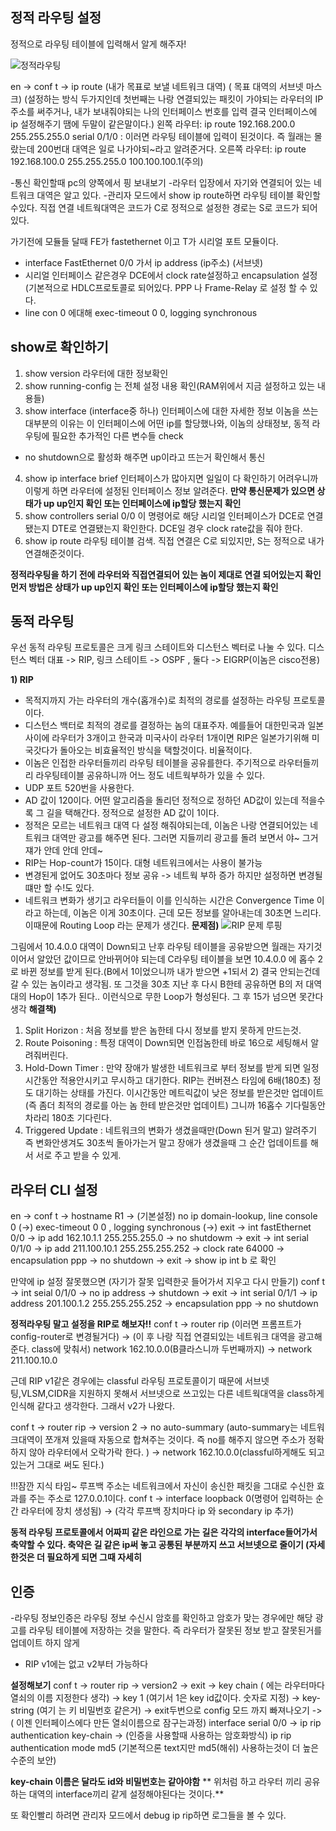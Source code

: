 ## 정적 라우팅 설정

정적으로 라우팅 테이블에 입력해서 알게 해주자!


![정적라우팅](https://user-images.githubusercontent.com/67897827/156558979-3b8abce2-4386-42e5-b8d5-927b239a50a3.PNG)

en -> conf t -> ip route (내가 목표로 보낼 네트워크 대역) ( 목표 대역의 서브넷 마스크) (설정하는 방식 두가지인데 첫번째는 나랑 연결되있는 패킷이 가야되는 라우터의 IP주소를 써주거나, 내가 보내줘야되는 나의 인터페이스 번호를 입력 결국 인터페이스에 ip 설정해주기 땜에 두말이 같은말이다.) 
왼쪽 라우터: ip route 192.168.200.0 255.255.255.0 serial 0/1/0 : 이러면 라우팅 테이블에 입력이 된것이다. 즉
월래는 몰랐는데 200번대 대역은 일로 나가야되~라고 알려준거다.
오른쪽 라우터: ip route 192.168.100.0 255.255.255.0 100.100.100.1(주의)

-통신 확인할때 pc의 양쪽에서 핑 보내보기 
-라우터 입장에서 자기와 연결되어 있는 네트워크 대역은 알고 있다.
-관리자 모드에서 show ip route하면 라우팅 테이블 확인할수있다. 직접 연결 네트웍대역은 코드가 C로 정적으로 설정한 경로는 S로 코드가 되어있다.

가기전에 모듈들 달때 FE가 fastethernet 이고 T가 시리얼 포트 모듈이다.
- interface FastEthernet 0/0 가서 ip address (ip주소) (서브넷)
- 시리얼 인터페이스 같은경우 DCE에서 clock rate설정하고 encapsulation 설정(기본적으로 HDLC프로토콜로 되어있다. PPP 나 Frame-Relay 로 설정 할 수 있다.
- line con 0 에대해 exec-timeout 0 0, logging synchronous

## show로 확인하기

1) show version
라우터에 대한 정보확인
2) show running-config
는 전체 설정 내용 확인(RAM위에서 지금 설정하고 있는 내용들)
3) show interface (interface중 하나)
인터페이스에 대한 자세한 정보
이놈을 쓰는 대부분의 이유는 이 인터페이스에 어떤 ip를 할당했나와, 이놈의 상태정보, 동적 라우팅에 필요한 추가적인 다른 변수들 check
- no shutdown으로 활성화 해주면 up이라고 뜨는거 확인해서 통신 
4) show ip interface brief
인터페이스가 많아지면 일일이 다 확인하기 어려우니까 이렇게 하면 라우터에 설정된 인터페이스 정보 알려준다. **만약 통신문제가 있으면 상태가 up up인지 확인 또는 인터페이스에 ip할당 했는지 확인**
5) show controllers serial 0/0
이 명령어로 해당 시리얼 인터페이스가 DCE로 연결됐는지 DTE로 연결됐는지 확인한다. DCE일 경우 clock rate값을 줘야 한다.
6) show ip route
라우팅 테이블 검색. 직접 연결은 C로 되있지만, S는 정적으로 내가 연결해준것이다.

**정적라우팅을 하기 전에 라우터와 직접연결되어 있는 놈이 제대로 연결 되어있는지 확인 먼저 방법은
상태가 up up인지 확인 또는 인터페이스에 ip할당 했는지 확인**

## 동적 라우팅

우선 동적 라우팅 프로토콜은 크게 링크 스테이트와 디스턴스 벡터로 나눌 수 있다.
디스턴스 벡터 대표 -> RIP, 링크 스테이트 -> OSPF , 둘다 -> EIGRP(이놈은 cisco전용)

**1) RIP**
- 목적지까지 가는 라우터의 개수(홉개수)로 최적의 경로를 설정하는 라우팅 프로토콜이다.
- 디스턴스 백터로 최적의 경로를 결정하는 놈의 대표주자. 예를들어 대한민국과 일본사이에 라우터가 3개이고
한국과 미국사이 라우터 1개이면 RIP은 일본가기위해 미국갓다가 돌아오는 비효율적인 방식을 택할것이다.
비율적이다.
- 이놈은 인접한 라우터들끼리 라우팅 테이블을 공유를한다. 주기적으로 라우터들끼리 라우팅테이블 공유하니까
어느 정도 네트웍부하가 있을 수 있다.
- UDP 포트 520번을 사용한다.
- AD 값이 120이다. 어떤 알고리즘을 돌리던 정적으로 정하던 AD값이 있는데 적을수록 그 길을 택해간다.
정적으로 설정한 AD 값이 1이다.
- 정적은 모르는 네트워크 대역 다 설정 해줘야되는데, 이놈은 나랑 연결되어있는 네트워크 대역만 광고를 해주면 된다. 그러면 지들끼리 광고를 돌려 보면서 야~ 그거 쟤가 안데 안데 안데~
- RIP는 Hop-count가 15이다. 대형 네트워크에서는 사용이 불가능
- 변경된게 없어도 30초마다 정보 공유 -> 네트웍 부하 증가 하지만 설정하면 변경될떄만 할 수!도 있다.
- 네트워크 변화가 생기고 라우터들이 이를 인식하는 시간은 Convergence Time 이라고 하는데, 이놈은 이게 30초이다. 근데 모든 정보를 알아내는데 30초면 느리다. 이때문에 Routing Loop 라는 문제가 생긴다.
**문제점)**
![RIP 문제 루핑](https://user-images.githubusercontent.com/67897827/156605091-bee5b190-1c45-4bf8-8895-279b1a27c114.PNG)

그림에서 10.4.0.0 대역이 Down되고 난후 라우팅 테이블을 공유받으면 월래는 자기것이어서 알았던 값이므로
안바뀌어야 되는데 C라우팅 테이블을 보면 10.4.0.0 에 홉수 2로 바뀐 정보를 받게 된다.(B에서 1이었으니까 내가 받으면 +1되서 2) 결국 안되는건데 갈 수 있는 놈이라고 생각됨. 또 그것을 30초 지난 후 다시 B한테 공유하면 B의 저 대역대의 Hop이 1추가 된다.. 이런식으로 무한 Loop가 형성된다. 그 후 15가 넘으면 못간다 생각
**해결책)**
1) Split Horizon : 처음 정보를 받은 놈한테 다시 정보를 받지 못하게 만드는것.
2) Route Poisoning : 특정 대역이 Down되면 인접놈한테 바로 16으로 세팅해서 알려줘버린다.
3) Hold-Down Timer : 만약 장애가 발생한 네트워크로 부터 정보를 받게 되면 일정시간동안 적용안시키고 무시하고 대기한다. RIP는 컨버젼스 타임에 6배(180초) 정도 대기하는 상태를 가진다. 이시간동안 메트릭값이 낮은 정보를 받은것만 업데이트 (즉 좀더 최적의 경로를 아는 놈 한테 받은것만 업데이트) 그니까 16홉수 기다릴동안 차라리 180초 기다린다.
4) Triggered Update : 네트워크의 변화가 생겼을때만(Down 된거 말고) 알려주기 즉 변화안생겨도 30초씩 돌아가는거 말고 장애가 생겼을때 그 순간 업데이트를 해서 서로 주고 받을 수 있게. 

## 라우터 CLI 설정
 
en -> conf t -> hostname R1 -> (기본설정) no ip domain-lookup, line console 0 (->) exec-timeout 0 0
, logging synchronous (->) exit -> int fastEthernet 0/0 -> ip add 162.10.1.1 255.255.255.0 -> no shutdowm -> exit -> int serial 0/1/0 -> ip add 211.100.10.1 255.255.255.252 -> clock rate 64000 -> encapsulation ppp -> no shutdown -> exit -> show ip int b 로 확인

만약에 ip 설정 잘못했으면 (자기가 잘못 입력한곳 들어가서 지우고 다시 만들기)
conf t -> int seial 0/1/0 -> no ip address -> shutdown -> exit -> int serial 0/1/1 -> ip address 201.100.1.2 255.255.255.252 -> encapsulation ppp -> no shutdown

**정적라우팅 말고 설정을 RIP로 해보자!!**
conf t -> router rip (이러면 프롬프트가 config-router로 변경될거다) -> (이 후 나랑 직접 연결되있는 네트워크 대역을 광고해준다. class에 맞춰서) network 162.10.0.0(B클라스니까 두번째까지) -> network 211.100.10.0

근데 RIP v1같은 경우에는 classful 라우팅 프로토콜이기 때문에 서브넷팅,VLSM,CIDR을 지원하지 못해서 서브넷으로 쓰고있는 다른 네트웍대역을 class하게 인식해 같다고 생각한다. 그래서 v2가 나왔다.

conf t -> router rip -> version 2 -> no auto-summary (auto-summary는 네트워크대역이 쪼개져 있을때 자동으로 합쳐주는 것이다. 즉 no를 해주지 않으면 주소가 정확하지 않아 라우터에서 오락가락 한다. ) -> network 162.10.0.0(classful하게해도 되고 있는거 그대로 써도 된다.)

!!!잠깐 지식 타임~
루프백 주소는 네트워크에서 자신이 송신한 패킷을 그대로 수신한 효과를 주는 주소로 127.0.0.1이다.
conf t -> interface loopback 0(명령어 입력하는 순간 라우터에 장치 생성됨) -> (각각 루프백 장치마다 ip 와 secondary ip 추가)

**동적 라우팅 프로토콜에서 어짜피 같은 라인으로 가는 길은 각각의 interface들어가서 축약할 수 있다. 축약은 길 같은 ip써 놓고 공통된 부분까지 쓰고 서브넷으로 줄이기
(자세한것은 더 필요하게 되면 그때 자세히**


## 인증
-라우팅 정보인증은 라우팅 정보 수신시 암호를 확인하고 암호가 맞는 경우에만 해당 광고를 라우팅 테이블에 저장하는 것을 말한다.
즉 라우터가 잘못된 정보 받고 잘못된거를 업데이트 하지 않게
- RIP v1에는 없고 v2부터 가능하다

**설정해보기**
conf t -> router rip -> version2 -> exit -> key chain <word> (<word> 에는 라우터마다 열쇠의 이름 지정한다 생각) -> key 1 (여기서 1은 key id값이다. 숫자로 지정)
 -> key-string <word> (여기 <word>는 키 비밀번호 같은거) -> exit두번으로 config 모드 까지 빠져나오기 -> ( 이젠 인터페이스에다 만든 열쇠이름으로 잠구는과정) interface serial 0/0
 -> ip rip authentication key-chain <word> -> (인증을 사용할때 사용하는 암호화방식) ip rip authentication mode md5 (기본적으론 text지만 md5(해쉬) 사용하는것이 더 높은 수준의 보안)

**key-chain 이름은 달라도 id와 비밀번호는 같아야함**
** 위처럼 하고 라우터 끼리 공유하는 대역의 interface끼리 같게 설정해야된다는 것이다.**
 
 또 확인빨리 하려면 관리자 모드에서 debug ip rip하면 로그들을 볼 수 있다.
